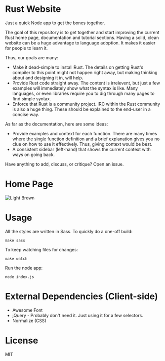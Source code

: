 # Rust Website

Just a quick Node app to get the bones together.

The goal of this repository is to get together and start improving the current Rust home page, documentation and tutorial sections. Having a solid, clean website can be a huge advantage to language adoption. It makes it easier for people to learn it.

Thus, our goals are many:

* Make it dead-simple to install Rust. The details on getting Rust's compiler to this point might not happen right away, but making thinking about and designing it in, will help.
* Provide Rust code straight away. The content is irrelevent, but just a few examples will immediately show what the syntax is like. Many languages, or even libraries require you to dig through many pages to find simple syntax.
* Enforce that Rust is a community project. IRC within the Rust community is also a huge thing. These should be explained to the end-user in a concise way.

As far as the documentation, here are some ideas:

* Provide examples and context for each function. There are many times where the single function definition and a brief explanation gives you no clue on how to use it effectively. Thus, giving context would be best.
* A consistent sidebar (left-hand) that shows the current context with ways on going back.

Have anything to add, discuss, or critique? Open an issue.

# Home Page

![Light Brown](https://o.twimg.com/2/proxy.jpg?t=HBgeaHR0cDovL2kuaW1ndXIuY29tL2xHZkNvYXkucG5nFIAoFOwOABYAEgA&s=GtcSQJXY1mNgf2W021m-DWuo-cOkaVs9H2Tnq0K3MOU)


# Usage

All the styles are written in Sass. To quickly do a one-off build:

```
make sass
```

To keep watching files for changes:

```
make watch
```

Run the node app:

```
node index.js
```

# External Dependencies (Client-side)

* Awesome Font
* jQuery - Probably don't need it. Just using it for a few selectors.
* Normalize (CSS)

# License

MIT
